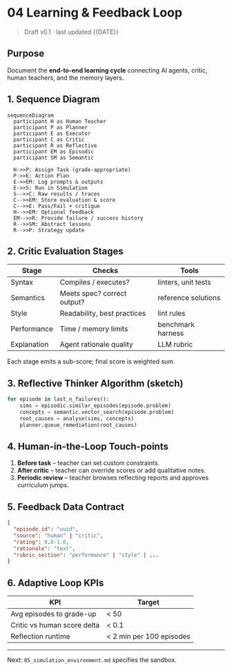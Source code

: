 # 04 Learning & Feedback Loop

> Draft v0.1 · last updated {{DATE}}

## Purpose
Document the **end-to-end learning cycle** connecting AI agents, critic, human teachers, and the memory layers.

## 1. Sequence Diagram
```mermaid
sequenceDiagram
  participant H as Human Teacher
  participant P as Planner
  participant E as Executor
  participant C as Critic
  participant R as Reflective
  participant EM as Episodic
  participant SM as Semantic

  H->>P: Assign Task (grade-appropriate)
  P->>E: Action Plan
  E->>EM: Log prompts & outputs
  E->>S: Run in Simulation
  S-->>C: Raw results / traces
  C-->>EM: Store evaluation & score
  C-->>E: Pass/Fail + critique
  H-->>EM: Optional feedback
  EM-->>R: Provide failure / success history
  R-->>SM: Abstract lessons
  R-->>P: Strategy update
```

## 2. Critic Evaluation Stages
| Stage | Checks | Tools |
|-------|--------|-------|
| Syntax | Compiles / executes? | linters, unit tests |
| Semantics | Meets spec? correct output? | reference solutions |
| Style | Readability, best practices | lint rules |
| Performance | Time / memory limits | benchmark harness |
| Explanation | Agent rationale quality | LLM rubric |

Each stage emits a sub-score; final score is weighted sum.

## 3. Reflective Thinker Algorithm (sketch)
```python
for episode in last_n_failures():
    sims = episodic.similar_episodes(episode.problem)
    concepts = semantic.vector_search(episode.problem)
    root_causes = analyse(sims, concepts)
    planner.queue_remediation(root_causes)
```

## 4. Human-in-the-Loop Touch-points
1. **Before task** – teacher can set custom constraints.  
2. **After critic** – teacher can override scores or add qualitative notes.  
3. **Periodic review** – teacher browses reflecting reports and approves curriculum jumps.

## 5. Feedback Data Contract
```json
{
  "episode_id": "uuid",
  "source": "human" | "critic",
  "rating": 0.0-1.0,
  "rationale": "text",
  "rubric_section": "performance" | "style" | ...
}
```

## 6. Adaptive Loop KPIs
| KPI | Target |
|-----|--------|
| Avg episodes to grade-up | < 50 |
| Critic vs human score delta | < 0.1 |
| Reflection runtime | < 2 min per 100 episodes |

---
Next: `05_simulation_environment.md` specifies the sandbox. 